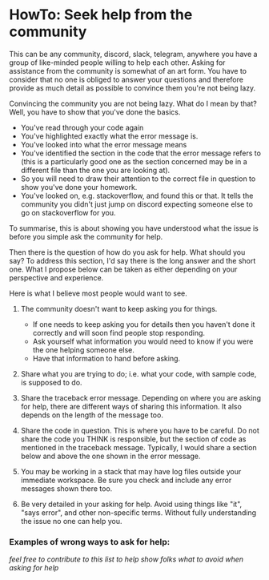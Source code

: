 # HowTo: Seek help from the community
This can be any community, discord, slack, telegram, anywhere you have a group of like-minded people willing to help each other.
Asking for assistance from the community is somewhat of an art form. You have to consider that no one is obliged to answer your questions and therefore provide as much detail as possible to convince them you're not being lazy.

Convincing the community you are not being lazy. What do I mean by that?
Well, you have to show that you've done the basics.

- You've read through your code again
- You've highlighted exactly what the error message is.
- You've looked into what the error message means
- You've identified the section in the code that the error message refers to (this is a particularly good one as the section concerned may be in a different file than the one you are looking at).
- So you will need to draw their attention to the correct file in question to show you've done your homework.
- You've looked on, e.g. stackoverflow, and found this or that. It tells the community you didn't just jump on discord expecting someone else to go on stackoverflow for you.

To summarise, this is about showing you have understood what the issue is before you simple ask the community for help.

Then there is the question of how do you ask for help. What should you say? To address this section, I'd say there is the long answer and the short one. What I propose below can be taken as either depending on your perspective and experience.

Here is what I believe most people would want to see.
1. The community doesn't want to keep asking you for things.
    - If one needs to keep asking you for details then you haven't done it correctly and will soon find people stop responding.
    - Ask yourself what information you would need to know if you were the one helping someone else.
    - Have that information to hand before asking.
2. Share what you are trying to do; i.e. what your code, with sample code, is supposed to do.

3. Share the traceback error message. Depending on where you are asking for help, there are different ways of sharing this information. It also depends on the length of the message too.

4. Share the code in question. This is where you have to be careful. Do not share the code you THINK is responsible, but the section of code as mentioned in the traceback message. Typically, I would share a section below and above the one shown in the error message.

5. You may be working in a stack that may have log files outside your immediate workspace. Be sure you check and include any error messages shown there too.

6. Be very detailed in your asking for help. Avoid using things like "it", "says error", and other non-specific terms. Without fully understanding the issue no one can help you.

### Examples of wrong ways to ask for help:
*feel free to contribute to this list to help show folks what to avoid when asking for help*

